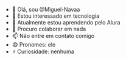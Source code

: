 - 👋 Olá, sou @Miguel-Navaa
- 👀 Estou interessado em tecnologia
- 🌱 Atualmente estou aprendendo pelo Alura
- 💞️ Procuro colaborar em nada
- 📫 Não entre em contato comigo
- 😄 Pronomes: ele
- ⚡ Curiosidade: nenhuma
<!---
Miguel-Navaa/Miguel-Navaa is a ✨ special ✨ repository because its `README.md` (this file) appears on your GitHub profile.
You can click the Preview link to take a look at your changes.
--->

